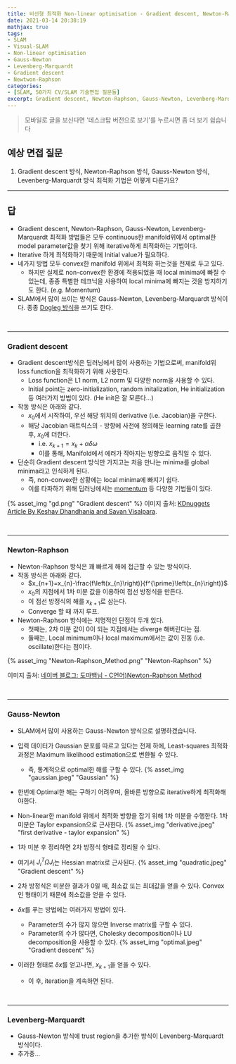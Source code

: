 ```yaml
---
title: 비선형 최적화 Non-linear optimisation - Gradient descent, Newton-Raphson, Gauss-Newton, Levenberg-Marquardt
date: 2021-03-14 20:38:19
mathjax: true
tags: 
- SLAM
- Visual-SLAM
- Non-linear optimisation
- Gauss-Newton
- Levenberg-Marquardt
- Gradient descent
- Newtwon-Raphson
categories: 
- [SLAM, 50가지 CV/SLAM 기술면접 질문들]
excerpt: Gradient descent, Newton-Raphson, Gauss-Newton, Levenberg-Marquardt 비선형 최적화 방식에 대해 소개합니다.
---
```


> 모바일로 글을 보신다면 '데스크탑 버전으로 보기'를 누르시면 좀 더 보기 쉽습니다

## 예상 면접 질문  

1. Gradient descent 방식, Newton-Raphson 방식, Gauss-Newton 방식, Levenberg-Marquardt 방식 최적화 기법은 어떻게 다른가요?

---

## 답

- Gradient descent, Newton-Raphson, Gauss-Newton, Levenberg-Marquardt 최적화 방법들은 모두 continuous한 manifold위에서 optimal한 model parameter값을 찾기 위해 iterative하게 최적화하는 기법이다.
- Iterative 하게 최적화하기 때문에 Initial value가 필요하다.
- 네가지 방법 모두 convex한 manifold 위에서 최적화 하는것을 전제로 두고 있다.
  - 하지만 실제로 non-convex한 환경에 적용되었을 때 local minima에 빠질 수 있는데, 종종 특별한 테크닉을 사용하여 local minima에 빠지는 것을 방지하기도 한다. (e.g. Momentum)
- SLAM에서 많이 쓰이는 방식은 Gauss-Newton, Levenberg-Marquardt 방식이다. 종종 [Dogleg 방식](https://en.wikipedia.org/wiki/Powell%27s_dog_leg_method)을 쓰기도 한다.

&nbsp;

---

### Gradient descent

- Gradient descent방식은 딥러닝에서 많이 사용하는 기법으로써, manifold위 loss function을 최적화하기 위해 사용한다.
  - Loss function은 L1 norm, L2 norm 및 다양한 norm을 사용할 수 있다.
  - Initial point는 zero-initialization, random initalization, He initialization 등 여러가지 방법이 있다. (He init은 잘 모른다...)
- 작동 방식은 아래와 같다.
  - $x_0$에서 시작하여, 우선 해당 위치의 derivative (i.e. Jacobian)을 구한다.
  - 해당 Jacobian 매트릭스의 - 방향에 사전에 정의해둔 learning rate를 곱한 후, $x_0$에 더한다.
    - i.e. $x_{k+1} = x_{k} + \alpha \delta \omega$
    - 이를 통해, Manifold에서 에러가 작아지는 방향으로 움직일 수 있다.
- 단순히 Gradient descent 방식만 가지고는 처음 만나는 minima를 global minima라고 인식하게 된다.
  - 즉, non-convex한 상황에는 local minima에 빠지기 쉽다.
  - 이를 타파하기 위해 딥러닝에서는 [momentum](https://light-tree.tistory.com/140) 등 다양한 기법들이 있다.

{% asset_img "gd.png" "Gradient descent" %}
이미지 출처: [KDnuggets Article By Keshav Dhandhania and Savan Visalpara](https://www.kdnuggets.com/2018/06/intuitive-introduction-gradient-descent.html).

&nbsp;

---

### Newton-Raphson

- Newton-Raphson 방식은 꽤 빠르게 해에 접근할 수 있는 방식이다.
- 작동 방식은 아래와 같다.
  - $x_{n+1}=x_{n}-\frac{f\left(x_{n}\right)}{f^{\prime}\left(x_{n}\right)}$
  - $x_0$의 지점에서 1차 미분 값을 이용하여 접선 방정식을 만든다.
  - 이 접선 방정식의 해를 $x_{k+1}$로 삼는다.
  - Converge 할 때 까지 루프.
- Newton-Raphson 방식에는 치명적인 단점이 두개 있다.
  - 첫째는, 2차 미분 값이 0이 되는 지점에서는 diverge 해버린다는 점.
  - 둘째는, Local minimum이나 local maximum에서는 값이 진동 (i.e. oscillate)한다는 점이다.

{% asset_img "Newton-Raphson_Method.png" "Newton-Raphson" %}

이미지 출처: [네이버 블로그: 도마뱀님 - C언어)Newton-Raphson Method](https://blog.naver.com/PostView.nhn?blogId=seokhoo&logNo=221290935998&parentCategoryNo=&categoryNo=63&viewDate=&isShowPopularPosts=true&from=search)

&nbsp;

---

### Gauss-Newton

- SLAM에서 많이 사용하는 Gauss-Newton 방식으로 설명하겠습니다.
- 입력 데이터가 Gaussian 분포를 따르고 있다는 전제 하에, Least-squares 최적화 과정은 Maximum likelihood estimation으로 변환될 수 있다.
  - 즉, 통계적으로 optimal한 해를 구할 수 있다.
{% asset_img "gaussian.jpeg" "Gaussian" %}

- 한번에 Optimal한 해는 구하기 어려우며, 올바른 방향으로 iterative하게 최적화해야한다.
- Non-linear한 manifold 위에서 최적화 방향을 잡기 위해 1차 미분을 수행한다. 1차 미분은 Taylor expansion으로 근사한다.
{% asset_img "derivative.jpeg" "first derivative - taylor expansion" %}

- 1차 미분 후 정리하면 2차 방정식 형태로 정리될 수 있다.
- 여기서 $J_{i}^T \Omega J_{i}$는 Hessian matrix로 근사된다. 
{% asset_img "quadratic.jpeg" "Gradient descent" %}

- 2차 방정식은 미분한 결과가 0일 때, 최소값 또는 최대값을 얻을 수 있다. Convex인 형태이기 때문에 최소값을 얻을 수 있다.
- $\delta x$를 푸는 방법에는 여러가지 방법이 있다.
  - Parameter의 수가 많지 않으면 Inverse matrix를 구할 수 있다.
  - Parameter의 수가 많다면, Cholesky decomposition이나 LU decomposition을 사용할 수 있다.
{% asset_img "optimal.jpeg" "Gradient descent" %}

- 이러한 형태로 $\delta x$를 얻고나면, $x_{k+1}$을 얻을 수 있다.
  - 이 후, iteration을 계속하면 된다.

&nbsp;

---

### Levenberg-Marquardt

- Gauss-Newton 방식에 trust region을 추가한 방식이 Levenberg-Marquardt 방식이다.
- 추가중...
